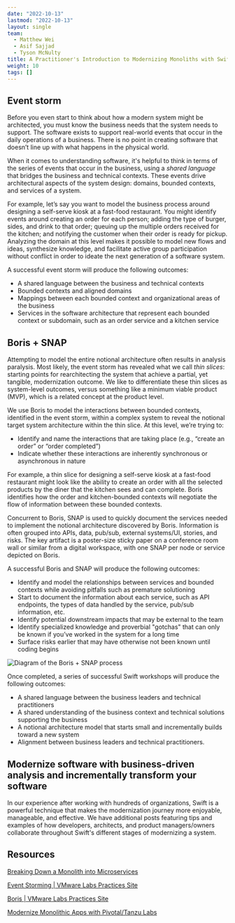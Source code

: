 ```yaml
---
date: "2022-10-13"
lastmod: "2022-10-13"
layout: single
team:
  - Matthew Wei
  - Asif Sajjad
  - Tyson McNulty
title: A Practitioner's Introduction to Modernizing Monoliths with Swift
weight: 10
tags: []
---
```


## Event storm

Before you even start to think about how a modern system might be architected, you must know the business needs that the system needs to support. The software exists to support real-world events that occur in the daily operations of a business. There is no point in creating software that doesn’t line up with what happens in the physical world.

When it comes to understanding software, it's helpful to think in terms of the series of events that occur in the business, using a _shared language_ that bridges the business and technical contexts. These events drive architectural aspects of the system design: domains, bounded contexts, and services of a system.

For example, let’s say you want to model the business process around designing a self-serve kiosk at a fast-food restaurant. You might identify events around creating an order for each person; adding the type of burger, sides, and drink to that order; queuing up the multiple orders received for the kitchen; and notifying the customer when their order is ready for pickup. Analyzing the domain at this level makes it possible to model new flows and ideas, synthesize knowledge, and facilitate active group participation without conflict in order to ideate the next generation of a software system.

A successful event storm will produce the following outcomes:

- A shared language between the business and technical contexts
- Bounded contexts and aligned domains
- Mappings between each bounded context and organizational areas of the business
- Services in the software architecture that represent each bounded context or subdomain, such as an order service and a kitchen service

## Boris + SNAP

Attempting to model the entire notional architecture often results in analysis paralysis. Most likely, the event storm has revealed what we call _thin slices_: starting points for rearchitecting the system that achieve a partial, yet tangible, modernization outcome. We like to differentiate these thin slices as system-level outcomes, versus something like a minimum viable product (MVP), which is a related concept at the product level.

We use Boris to model the interactions between bounded contexts, identified in the event storm, within a complex system to reveal the notional target system architecture within the thin slice. At this level, we’re trying to:

- Identify and name the interactions that are taking place (e.g., “create an order” or “order completed”)
- Indicate whether these interactions are inherently synchronous or asynchronous in nature

For example, a thin slice for designing a self-serve kiosk at a fast-food restaurant might look like the ability to create an order with all the selected products by the diner that the kitchen sees and can complete. Boris identifies how the order and kitchen-bounded contexts will negotiate the flow of information between these bounded contexts.

Concurrent to Boris, SNAP is used to quickly document the services needed to implement the notional architecture discovered by Boris. Information is often grouped into APIs, data, pub/sub, external systems/UI, stories, and risks. The key artifact is a poster-size sticky paper on a conference room wall or similar from a digital workspace, with one SNAP per node or service depicted on Boris.

A successful Boris and SNAP will produce the following outcomes:

- Identify and model the relationships between services and bounded contexts while avoiding pitfalls such as premature solutioning
- Start to document the information about each service, such as API endpoints, the types of data handled by the service, pub/sub information, etc.
- Identify potential downstream impacts that may be external to the team
- Identify specialized knowledge and proverbial "gotchas" that can only be known if you’ve worked in the system for a long time
- Surface risks earlier that may have otherwise not been known until coding begins

![Diagram of the Boris + SNAP process](/learningpaths/swift-practice/images/image1.png)

Once completed, a series of successful Swift workshops will produce the following outcomes:

- A shared language between the business leaders and technical practitioners
- A shared understanding of the business context and technical solutions supporting the business
- A notional architecture model that starts small and incrementally builds toward a new system
- Alignment between business leaders and technical practitioners.

## Modernize software with business-driven analysis and incrementally transform your software

In our experience after working with hundreds of organizations, Swift is a powerful technique that makes the modernization journey more enjoyable, manageable, and effective. We have additional posts featuring tips and examples of how developers, architects, and product managers/owners collaborate throughout Swift's different stages of modernizing a system.

## Resources

[Breaking Down a Monolith into Microservices](https://tanzu.vmware.com/developer/guides/deconstructing-the-monolith/)

[Event Storming | VMware Labs Practices Site](https://tanzu.vmware.com/developer/practices/event-storming/)

[Boris | VMware Labs Practices Site](https://tanzu.vmware.com/developer/practices/boris/)

[Modernize Monolithic Apps with Pivotal/Tanzu Labs](https://tanzu.vmware.com/content/infographics/modernize-monolithic-apps-with-vmware-tanzu-labs)
